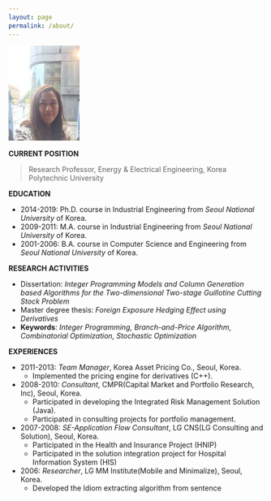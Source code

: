 ```yaml
---
layout: page
permalink: /about/
---
```

<!--title: "About" -->

<img src="/images/suekwon.png" class="left" />

**CURRENT POSITION** 
> Research Professor, Energy & Electrical Engineering, Korea Polytechnic University


<!--#### EDUCATION-->
**EDUCATION**
- 2014-2019: Ph.D. course in Industrial Engineering from *Seoul National University* of Korea.
- 2009-2011: M.A. course in Industrial Engineering from *Seoul National University* of Korea.
- 2001-2006: B.A. course in Computer Science and Engineering from *Seoul National University* of Korea.


**RESEARCH ACTIVITIES**
- Dissertation: *Integer Programming Models and Column Generation based Algorithms for the Two-dimensional Two-stage Guillotine Cutting Stock Problem*
- Master degree thesis: *Foreign Exposure Hedging Effect using Derivatives*
- **Keywords**: *Integer Programming, Branch-and-Price Algorithm, Combinatorial Optimization, Stochastic Optimization*


**EXPERIENCES**
- 2011-2013: *Team Manager*, Korea Asset Pricing Co., Seoul, Korea.
     - Implemented the pricing engine for derivatives (C++).
- 2008-2010: *Consultant*, CMPR(Capital Market and Portfolio Research, Inc), Seoul, Korea.
     - Participated in developing the Integrated Risk Management Solution (Java).
     - Participated in consulting projects for portfolio management. 
- 2007-2008: *SE-Application Flow Consultant*, LG CNS(LG Consulting and Solution), Seoul, Korea.
     - Participated in the Health and Insurance Project (HNIP)
     - Participated in the solution integration project for Hospital Information System (HIS)
- 2006: *Researcher*, LG MM Institute(Mobile and Minimalize), Seoul, Korea. 
     - Developed the Idiom extracting algorithm from sentence
